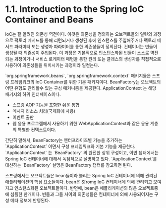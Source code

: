 # 1.1. Introduction to the Spring IoC Container and Beans

IoC는 잘 알려진 의존성 역전이다. 이것은 의존성을 정의하는 오브젝트들의 일련의 과정으로 팩토리 메서드를 통해 리턴되거나 생성된 후에 인스턴스를 주입해주거나 팩토리 메서드 파라미터 또는 생성자 파라미터를 통한 의존성들이 정의된다. 컨테이너는 빈들이 생성될 때 의존성이 주입된다. 이 과정은 기본적으로 인스턴스화된 빈들이 스스로 역전되는 과정이거나 서비스 로케이터 패턴을 통한 원리 또는 클래스의 생성자를 직접적으로 사용하여 의존성들을 위치시키는 과정이라 일컫는다.

\`org.springframework.beans\`, \`org.springframework.context\` 패키지들은 스프링 프레임워크의 IoC Container를 위한 기본 패키지이다. BeanFactory는 오브젝트의 어떤 유형도 관리할수 있는 구성 매커니즘을 제공한다. ApplicationContext 는 해당 패키지의 하위 인터페이스이다.

* 스프링 AOP 기능을 포함한 쉬운 통합
* 메시지 리소스 처리(국제화에 사용)
* 이벤트 출판
* 웹 응용 프로그램에서 사용하기 위한 WebApplicationContext과 같은 응용 계층의 특별한 컨텍스트이다.

간단히 말해서, BeanFactory는 엔터프라이즈별 기능을 추가하는 \`ApplicationContext\` 이면서 구성 프레임워크와 기본 기능을 제공한다. \`ApplicationContext\` 는 \`BeanFactory\` 의 완전한 상위 구성이고, 이번 챕터에서는 Spring IoC 컨테이너에 대해서 독점적으로 설명하고 있다. \`ApplicationContext\`를 대신하는 \`BeanFactory\` 설명은 BeanFactory 챕터를 참고하면 된다.

스프링에서는 오브젝트들은 bean들이라 불리는 Spring IoC 컨테이너에 의해 관리된 애플리케이션의 핵심 요소들이다. bean은 S\[romg IoC 컨테이너에 의해 관리되고 모여지고 인스턴스화된 오브젝트들이다. 반면에, bean은 애플리케이션의 많은 오브젝트중에 심플한 한개이다. 빈들과 그들 사이의 의존성들은 컨테이너에 의해 사용되어지는 구성 메타 정보에 반영된다.
